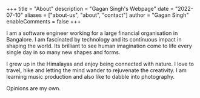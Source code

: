 +++
title = "About"
description = "Gagan Singh's Webpage"
date = "2022-07-10"
aliases = ["about-us", "about", "contact"]
author = "Gagan Singh"
enableComments = false
+++

I am a software engineer working for a large financial organisation in Bangalore. I am fascinated by technology and its continuous impact in shaping the world.
Its brilliant to see human imagination come to life every single day in so many new shapes and forms.

I grew up in the Himalayas and enjoy being connected with nature. I love to travel, hike and letting the mind wander to rejuvenate the creativity. 
I am learning music production and also like to dabble into photography.

Opinions are my own.